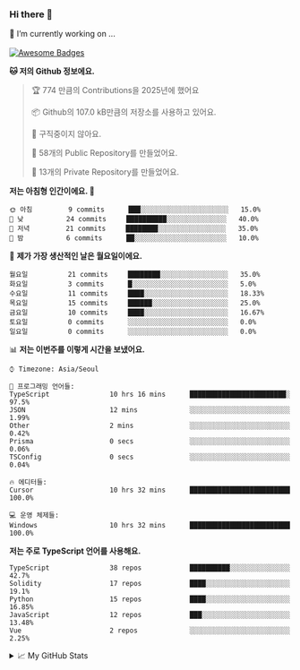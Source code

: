### Hi there 👋 
🔭 I’m currently working on ... </br></br>
[![Awesome Badges](https://img.shields.io/badge/Introduce-EN-green.svg)](https://github.com/tlatkdgus1/tlatkdgus1/blob/main/README.md.en)

<!--START_SECTION:waka-->
**🐱 저의 Github 정보에요.** 

> 🏆 774 만큼의 Contributions을 2025년에 했어요
 > 
> 📦 Github의 107.0 kB만큼의 저장소를 사용하고 있어요. 
 > 
> 🚫 구직중이지 않아요.
 > 
> 📜 58개의 Public Repository를 만들었어요. 
 > 
> 🔑 13개의 Private Repository를 만들었어요.  

**저는 아침형 인간이에요. 🐤** 

```text
🌞 아침         9 commits      ███░░░░░░░░░░░░░░░░░░░░░░   15.0% 
🌆 낮　         24 commits     ██████████░░░░░░░░░░░░░░░   40.0% 
🌃 저녁         21 commits     ████████░░░░░░░░░░░░░░░░░   35.0% 
🌙 밤　         6 commits      ██░░░░░░░░░░░░░░░░░░░░░░░   10.0%

```
📅 **제가 가장 생산적인 날은 월요일이에요.** 

```text
월요일          21 commits     ████████░░░░░░░░░░░░░░░░░   35.0% 
화요일          3 commits      █░░░░░░░░░░░░░░░░░░░░░░░░   5.0% 
수요일          11 commits     ████░░░░░░░░░░░░░░░░░░░░░   18.33% 
목요일          15 commits     ██████░░░░░░░░░░░░░░░░░░░   25.0% 
금요일          10 commits     ████░░░░░░░░░░░░░░░░░░░░░   16.67% 
토요일          0 commits      ░░░░░░░░░░░░░░░░░░░░░░░░░   0.0% 
일요일          0 commits      ░░░░░░░░░░░░░░░░░░░░░░░░░   0.0%

```


📊 **저는 이번주를 이렇게 시간을 보냈어요.** 

```text
⌚︎ Timezone: Asia/Seoul

💬 프로그래밍 언어들: 
TypeScript               10 hrs 16 mins      ████████████████████████░   97.5% 
JSON                     12 mins             ░░░░░░░░░░░░░░░░░░░░░░░░░   1.99% 
Other                    2 mins              ░░░░░░░░░░░░░░░░░░░░░░░░░   0.42% 
Prisma                   0 secs              ░░░░░░░░░░░░░░░░░░░░░░░░░   0.06% 
TSConfig                 0 secs              ░░░░░░░░░░░░░░░░░░░░░░░░░   0.04%

🔥 에디터들: 
Cursor                   10 hrs 32 mins      █████████████████████████   100.0%

💻 운영 체제들: 
Windows                  10 hrs 32 mins      █████████████████████████   100.0%

```

**저는 주로 TypeScript 언어를 사용해요.** 

```text
TypeScript               38 repos            ██████████░░░░░░░░░░░░░░░   42.7% 
Solidity                 17 repos            ████░░░░░░░░░░░░░░░░░░░░░   19.1% 
Python                   15 repos            ████░░░░░░░░░░░░░░░░░░░░░   16.85% 
JavaScript               12 repos            ███░░░░░░░░░░░░░░░░░░░░░░   13.48% 
Vue                      2 repos             ░░░░░░░░░░░░░░░░░░░░░░░░░   2.25%

```



<!--END_SECTION:waka-->

<details>
<summary>📈 My GitHub Stats</summary>
<p align="center"> <img src="https://github-readme-stats.vercel.app/api?username=tlatkdgus1&show_icons=true" alt="tlatkdgus1" />
</details>
